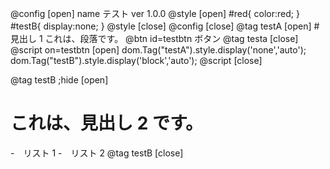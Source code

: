 @config [open]
name テスト
ver 1.0.0
@style [open]
#red{
color:red;
}
#testB{
display:none;
}
@style [close]
@config [close]
@tag testA [open] #　見出し 1
これは、段落です。
@btn id=testbtn ボタン
@tag testa [close]
@script on=testbtn [open]
dom.Tag("testA").style.display('none','auto');
dom.Tag("testB").style.display('block','auto');
@script [close]

@tag testB ;hide [open]

# これは、見出し 2 です。

-　リスト 1 -　リスト 2
@tag testB [close]
